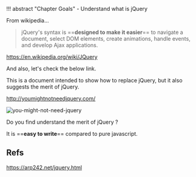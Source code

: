 !!! abstract "Chapter Goals"
    - Understand what is jQuery


From wikipedia...
> jQuery's syntax is ==**designed to make it easier**== to navigate a document, select DOM elements, create animations, handle events, and develop Ajax applications.

https://en.wikipedia.org/wiki/JQuery

And also, let's check the below link.

This is a document intended to show how to replace jQuery, but it also suggests the merit of jQuery.

http://youmightnotneedjquery.com/

![you-might-not-need-jquery](../img/jquery-guide/you-might-not-need-jquery.gif)

Do you find understand the merit of jQuery ?

It is ==**easy to write**== compared to pure javascript.

## Refs
https://arp242.net/jquery.html